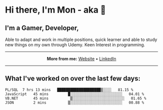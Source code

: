 # Hi there, I'm Mon - aka 👋 


## I'm a Gamer, Developer,


Able to adapt and work in multiple positions, quick 
learner and able to study new things on my own 
through Udemy. Keen Interest in programming.


---

<p align="center">
  <strong>More from me:</strong> 
  <a href="https://peemapodnemakur.web.app/">Website</a> •
  <a href="https://th.linkedin.com/in/peemapod-neamkur-a3b6721a8">LinkedIn</a>
</p>

---

## What I've worked on over the last few days:

<!--START_SECTION:waka-->

```text
PL/SQL  7 hrs 13 mins   ████████████████████▒░░░░   81.15 %
JavaScript   45 mins         █░░░░░░░░░░░░░░░░░░░░░░░░   04.01 %
VB.NET       45 mins          ▒░░░░░░░░░░░░░░░░░░░░░░░░   01.65 %
JSON         2 mins          ▒░░░░░░░░░░░░░░░░░░░░░░░░   00.88 %
```

<!--END_SECTION:waka-->
